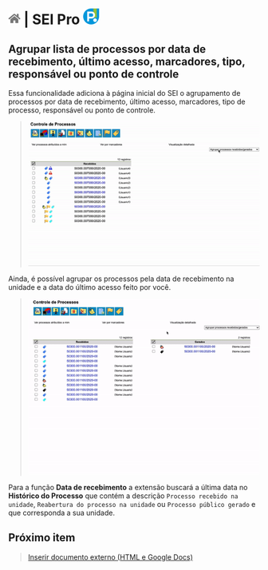 # [![Home](../img/home.png)](../) |  SEI Pro ![Icone](../img/icon-32.png)

## Agrupar lista de processos por data de recebimento, último acesso, marcadores, tipo, responsável ou ponto de controle

Essa funcionalidade adiciona à página inicial do SEI o agrupamento de processos por data de recebimento, último acesso, marcadores, tipo de processo, responsável ou ponto de controle.

> ![Tela Agrupar lista de processos](../img/tela-agrupamento.gif) 

Ainda, é possível agrupar os processos pela data de recebimento na unidade e a data do último acesso feito por você. 

> ![Tela Agrupar lista de processos](../img/tela-agrupamento2.gif) 

Para a função **Data de recebimento** a extensão buscará a última data no **Histórico do Processo** que contém a descrição `Processo recebido na unidade`, `Reabertura do processo na unidade` ou `Processo público gerado` e que corresponda a sua unidade.

## Próximo item

> [Inserir documento externo (HTML e Google Docs)](./INSERIRDOC.md)
